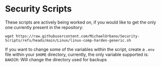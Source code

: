 # Security Scripts

These scripts are actively being worked on, if you would like to get the only one currently present in the repository:

`wget https://raw.githubusercontent.com/MichaelUrbano/Security-Scripts/refs/heads/main/Linux/linux-comp-harden-generic.sh`

If you want to change some of the variables within the script, create a `.env` file within your `$HOME` directory, currently, the only variable supported is:
`BAKDIR`: Will change the directory used for backups